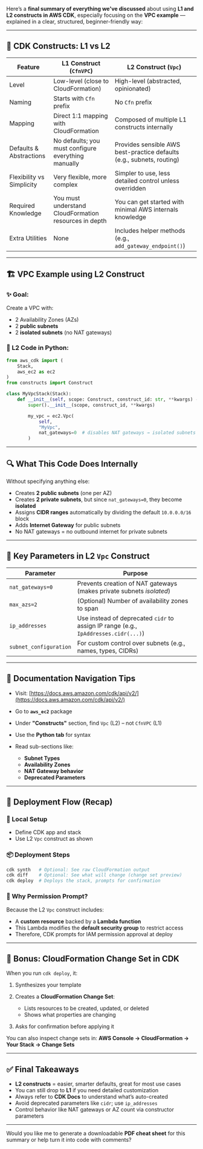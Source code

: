 Here’s a **final summary of everything we've discussed** about using **L1 and L2 constructs in AWS CDK**, especially focusing on the **VPC example** — explained in a clear, structured, beginner-friendly way:

---

## 🧱 CDK Constructs: L1 vs L2

| Feature                   | L1 Construct (`CfnVPC`)                               | L2 Construct (`Vpc`)                                                  |
| ------------------------- | ----------------------------------------------------- | --------------------------------------------------------------------- |
| Level                     | Low-level (close to CloudFormation)                   | High-level (abstracted, opinionated)                                  |
| Naming                    | Starts with `Cfn` prefix                              | No `Cfn` prefix                                                       |
| Mapping                   | Direct 1:1 mapping with CloudFormation                | Composed of multiple L1 constructs internally                         |
| Defaults & Abstractions   | No defaults; you must configure everything manually   | Provides sensible AWS best-practice defaults (e.g., subnets, routing) |
| Flexibility vs Simplicity | Very flexible, more complex                           | Simpler to use, less detailed control unless overridden               |
| Required Knowledge        | You must understand CloudFormation resources in depth | You can get started with minimal AWS internals knowledge              |
| Extra Utilities           | None                                                  | Includes helper methods (e.g., `add_gateway_endpoint()`)              |

---

## 🏗️ VPC Example using L2 Construct

### ✨ Goal:

Create a VPC with:

* 2 Availability Zones (AZs)
* 2 **public subnets**
* 2 **isolated subnets** (no NAT gateways)

### 🧾 L2 Code in Python:

```python
from aws_cdk import (
    Stack,
    aws_ec2 as ec2
)
from constructs import Construct

class MyVpcStack(Stack):
    def __init__(self, scope: Construct, construct_id: str, **kwargs) -> None:
        super().__init__(scope, construct_id, **kwargs)

        my_vpc = ec2.Vpc(
            self, 
            "MyVpc",
            nat_gateways=0  # disables NAT gateways → isolated subnets
        )
```

---

## 🔍 What This Code Does Internally

Without specifying anything else:

* Creates **2 public subnets** (one per AZ)
* Creates **2 private subnets**, but since `nat_gateways=0`, they become **isolated**
* Assigns **CIDR ranges** automatically by dividing the default `10.0.0.0/16` block
* Adds **Internet Gateway** for public subnets
* No NAT gateways = no outbound internet for private subnets

---

## 🧰 Key Parameters in L2 `Vpc` Construct

| Parameter              | Purpose                                                                             |
| ---------------------- | ----------------------------------------------------------------------------------- |
| `nat_gateways=0`       | Prevents creation of NAT gateways (makes private subnets *isolated*)                |
| `max_azs=2`            | (Optional) Number of availability zones to span                                     |
| `ip_addresses`         | Use instead of deprecated `cidr` to assign IP range (e.g., `IpAddresses.cidr(...)`) |
| `subnet_configuration` | For custom control over subnets (e.g., names, types, CIDRs)                         |

---

## 📘 Documentation Navigation Tips

* Visit: [https://docs.aws.amazon.com/cdk/api/v2/](https://docs.aws.amazon.com/cdk/api/v2/)
* Go to **`aws_ec2`** package
* Under **"Constructs"** section, find `Vpc` (L2) – not `CfnVPC` (L1)
* Use the **Python tab** for syntax
* Read sub-sections like:

  * **Subnet Types**
  * **Availability Zones**
  * **NAT Gateway behavior**
  * **Deprecated Parameters**

---

## 🏁 Deployment Flow (Recap)

### 🔧 Local Setup

* Define CDK app and stack
* Use L2 `Vpc` construct as shown

### 📦 Deployment Steps

```bash
cdk synth   # Optional: See raw CloudFormation output
cdk diff    # Optional: See what will change (change set preview)
cdk deploy  # Deploys the stack, prompts for confirmation
```

### 🔐 Why Permission Prompt?

Because the L2 `Vpc` construct includes:

* A **custom resource** backed by a **Lambda function**
* This Lambda modifies the **default security group** to restrict access
* Therefore, CDK prompts for IAM permission approval at deploy

---

## 🧠 Bonus: CloudFormation Change Set in CDK

When you run `cdk deploy`, it:

1. Synthesizes your template
2. Creates a **CloudFormation Change Set**:

   * Lists resources to be created, updated, or deleted
   * Shows what properties are changing
3. Asks for confirmation before applying it

You can also inspect change sets in:
**AWS Console → CloudFormation → Your Stack → Change Sets**

---

## ✅ Final Takeaways

* **L2 constructs** = easier, smarter defaults, great for most use cases
* You can still drop to **L1** if you need detailed customization
* Always refer to **CDK Docs** to understand what’s auto-created
* Avoid deprecated parameters like `cidr`; use `ip_addresses`
* Control behavior like NAT gateways or AZ count via constructor parameters

---

Would you like me to generate a downloadable **PDF cheat sheet** for this summary or help turn it into code with comments?
